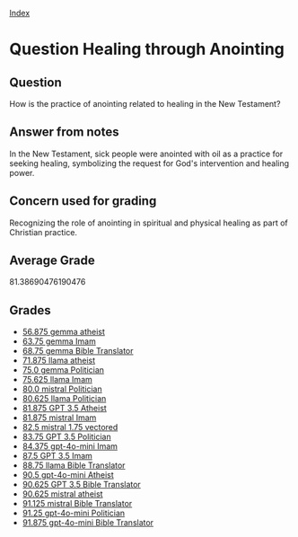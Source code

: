
[Index](../../index.md)
# Question Healing through Anointing
## Question
How is the practice of anointing related to healing in the New Testament?

## Answer from notes
In the New Testament, sick people were anointed with oil as a practice for seeking healing, symbolizing the request for God's intervention and healing power.

## Concern used for grading
Recognizing the role of anointing in spiritual and physical healing as part of Christian practice.

## Average Grade
81.38690476190476

## Grades
 * [56.875 gemma atheist](../answers/gemma_atheist/Healing_through_Anointing.md)
 * [63.75 gemma Imam](../answers/gemma_Imam/Healing_through_Anointing.md)
 * [68.75 gemma Bible Translator](../answers/gemma_Bible_Translator/Healing_through_Anointing.md)
 * [71.875 llama atheist](../answers/llama_atheist/Healing_through_Anointing.md)
 * [75.0 gemma Politician](../answers/gemma_Politician/Healing_through_Anointing.md)
 * [75.625 llama Imam](../answers/llama_Imam/Healing_through_Anointing.md)
 * [80.0 mistral Politician](../answers/mistral_Politician/Healing_through_Anointing.md)
 * [80.625 llama Politician](../answers/llama_Politician/Healing_through_Anointing.md)
 * [81.875 GPT 3.5 Atheist](../answers/GPT_3.5_Atheist/Healing_through_Anointing.md)
 * [81.875 mistral Imam](../answers/mistral_Imam/Healing_through_Anointing.md)
 * [82.5 mistral 1.75 vectored](../answers/mistral_1.75_vectored/Healing_through_Anointing.md)
 * [83.75 GPT 3.5 Politician](../answers/GPT_3.5_Politician/Healing_through_Anointing.md)
 * [84.375 gpt-4o-mini Imam](../answers/gpt-4o-mini_Imam/Healing_through_Anointing.md)
 * [87.5 GPT 3.5 Imam](../answers/GPT_3.5_Imam/Healing_through_Anointing.md)
 * [88.75 llama Bible Translator](../answers/llama_Bible_Translator/Healing_through_Anointing.md)
 * [90.5 gpt-4o-mini Atheist](../answers/gpt-4o-mini_Atheist/Healing_through_Anointing.md)
 * [90.625 GPT 3.5 Bible Translator](../answers/GPT_3.5_Bible_Translator/Healing_through_Anointing.md)
 * [90.625 mistral atheist](../answers/mistral_atheist/Healing_through_Anointing.md)
 * [91.125 mistral Bible Translator](../answers/mistral_Bible_Translator/Healing_through_Anointing.md)
 * [91.25 gpt-4o-mini Politician](../answers/gpt-4o-mini_Politician/Healing_through_Anointing.md)
 * [91.875 gpt-4o-mini Bible Translator](../answers/gpt-4o-mini_Bible_Translator/Healing_through_Anointing.md)
